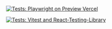 [![Tests: Playwright on Preview Vercel](https://github.com/JuanPastenCastillo/nextjs-playground/actions/workflows/tests_e2e.yml/badge.svg)](https://github.com/JuanPastenCastillo/nextjs-playground/actions/workflows/tests_e2e.yml)

[![Tests: Vitest and React-Testing-Library](https://github.com/JuanPastenCastillo/nextjs-playground/actions/workflows/tests_unit-int.yml/badge.svg)](https://github.com/JuanPastenCastillo/nextjs-playground/actions/workflows/tests_unit-int.yml)
